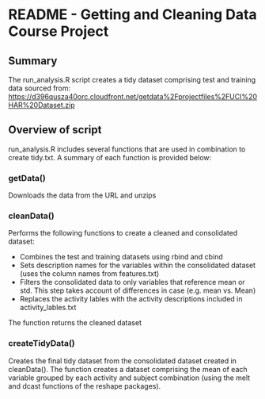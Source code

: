 # README - Getting and Cleaning Data Course Project

## Summary
The run_analysis.R script creates a tidy dataset comprising test and training data sourced from:
https://d396qusza40orc.cloudfront.net/getdata%2Fprojectfiles%2FUCI%20HAR%20Dataset.zip

## Overview of script
run_analysis.R includes several functions that are used in combination to create tidy.txt. A summary of each function is provided below:

### getData()
Downloads the data from the URL and unzips

### cleanData()
Performs the following functions to create a cleaned and consolidated dataset:

* Combines the test and training datasets using rbind and cbind
* Sets description names for the variables within the consolidated dataset (uses the column names from features.txt)
* Filters the consolidated data to only variables that reference mean or std. This step takes account of differences in case (e.g. mean vs. Mean)
* Replaces the activity lables with the activity descriptions included in activity_lables.txt

The function returns the cleaned dataset

### createTidyData()
Creates the final tidy dataset from the consolidated dataset created in cleanData(). The function creates a dataset comprising the mean of each variable grouped by each activity and subject combination (using the melt and dcast functions of the reshape packages).